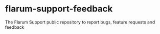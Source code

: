 # flarum-support-feedback
The Flarum Support public repository to report bugs, feature requests and feedback

